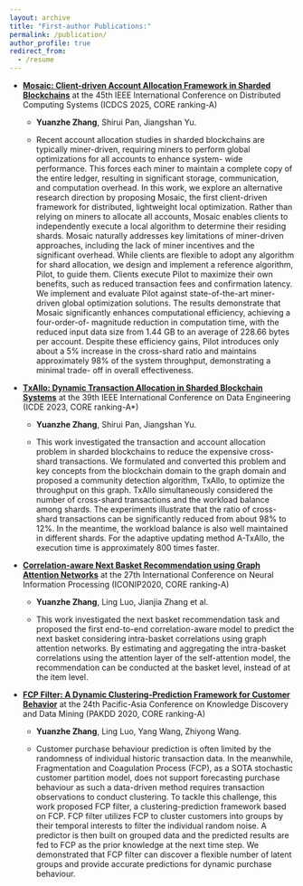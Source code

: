 ```yaml
---
layout: archive
title: "First-author Publications:"
permalink: /publication/
author_profile: true
redirect_from:
  - /resume
---
```

- **[Mosaic: Client-driven Account Allocation Framework in Sharded Blockchains](https://icdcs2025.icdcs.org/)** at the 45th IEEE International Conference on Distributed Computing Systems (ICDCS 2025, CORE ranking-A)

  - **Yuanzhe Zhang**, Shirui Pan, Jiangshan Yu.

  - Recent account allocation studies in sharded blockchains are typically miner-driven, requiring miners to
perform global optimizations for all accounts to enhance system-
wide performance. This forces each miner to maintain a complete
copy of the entire ledger, resulting in significant storage, communication, and computation overhead.
In this work, we explore an alternative research direction
by proposing Mosaic, the first client-driven framework for
distributed, lightweight local optimization. Rather than relying
on miners to allocate all accounts, Mosaic enables clients
to independently execute a local algorithm to determine their
residing shards. Mosaic naturally
addresses key limitations of miner-driven approaches, including
the lack of miner incentives and the significant overhead. While
clients are flexible to adopt any algorithm for shard allocation,
we design and implement a reference algorithm, Pilot, to guide
them. Clients execute Pilot to maximize their own benefits, such
as reduced transaction fees and confirmation latency.
We implement and evaluate
Pilot against state-of-the-art miner-driven global optimization
solutions. The results demonstrate that Mosaic significantly
enhances computational efficiency, achieving a four-order-of-
magnitude reduction in computation time, with the reduced input
data size from 1.44 GB to an average of 228.66 bytes per account.
Despite these efficiency gains, Pilot introduces only about a 5%
increase in the cross-shard ratio and maintains approximately
98% of the system throughput, demonstrating a minimal trade-
off in overall effectiveness.


- **[TxAllo: Dynamic Transaction Allocation in Sharded Blockchain Systems](https://ieeexplore.ieee.org/document/10184617/)** at the 39th IEEE International Conference on Data Engineering (ICDE 2023, CORE ranking-A*)

  - **Yuanzhe Zhang**, Shirui Pan, Jiangshan Yu.

  - This work investigated the transaction and account allocation problem in
sharded blockchains to reduce the expensive cross-shard transactions. We formulated and converted this problem and key concepts from the blockchain
domain to the graph domain and proposed a community detection algorithm, TxAllo, to
optimize the throughput on this graph. TxAllo simultaneously considered the number of cross-shard transactions and the workload balance among shards. The experiments illustrate that the ratio of cross-shard transactions can be significantly
reduced from about 98% to 12%. In the meantime, the workload
balance is also well maintained in different shards. For the
adaptive updating method A-TxAllo, the execution time is approximately
800 times faster.


- **[Correlation-aware Next Basket Recommendation using Graph Attention Networks](https://link.springer.com/chapter/10.1007/978-3-030-63820-7_85)** at the 27th International Conference on Neural Information Processing (ICONIP2020, CORE ranking-A)

  - **Yuanzhe Zhang**, Ling Luo, Jianjia Zhang et al.

  - This work investigated the next basket recommendation task and proposed the first end-to-end correlation-aware model to predict the next basket considering intra-basket correlations using graph attention networks. By estimating and aggregating the intra-basket correlations using the attention layer of the self-attention model, the recommendation can be conducted at the basket level, instead of at the item level.


- **[FCP Filter: A Dynamic Clustering-Prediction Framework for Customer Behavior](https://link.springer.com/chapter/10.1007/978-3-030-47426-3_45)** at the 24th Pacific-Asia Conference on Knowledge Discovery and Data Mining (PAKDD 2020, CORE ranking-A)

  - **Yuanzhe Zhang**, Ling Luo, Yang Wang, Zhiyong Wang.

  - Customer purchase behaviour prediction is often limited by the randomness of individual historic transaction data. In the meanwhile, Fragmentation and Coagulation Process (FCP), as a SOTA stochastic customer partition model, does not support forecasting purchase behaviour as such a data-driven method requires transaction observations to conduct clustering. To tackle this challenge, this work proposed FCP filter, a clustering-prediction framework based on FCP. FCP filter utilizes FCP to cluster customers into groups by their temporal interests to filter the individual random noise. A predictor is then built on grouped data and the predicted results are fed to FCP as the prior knowledge at the next time step. We demonstrated that FCP filter can discover a flexible number of latent groups and provide accurate predictions for dynamic purchase behaviour.

